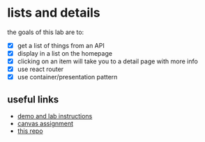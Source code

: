# lists and details
the goals of this lab are to:
 - [x] get a list of things from an API
 - [x] display in a list on the homepage
 - [x] clicking on an item will take you to a detail page with more info
 - [x] use react router
 - [x] use container/presentation pattern 

## useful links
 - [demo and lab instructions](https://github.com/alchemycodelab/alchemy-fsjs-june-2021/tree/main/05_react/02_lists)
 - [canvas assignment](https://canvas.instructure.com/courses/3106948/assignments/23310045?module_item_id=49574531)
 - [this repo](https://github.com/tif-calin/felab02-listsanddetails)
